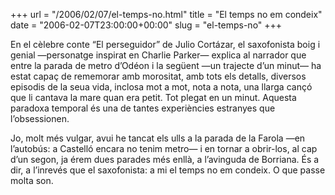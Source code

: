 +++
url = "/2006/02/07/el-temps-no.html"
title = "El temps no em condeix"
date = "2006-02-07T23:00:00+00:00"
slug = "el-temps-no"
+++

En el cèlebre conte “El perseguidor” de Julio Cortázar, el saxofonista boig i genial —personatge inspirat en Charlie Parker— explica al narrador que entre la parada de metro d’Odéon i la següent —un trajecte d’un minut— ha estat capaç de rememorar amb morositat, amb tots els detalls, diversos episodis de la seua vida, inclosa mot a mot, nota a nota, una llarga cançó que li cantava la mare quan era petit. Tot plegat en un minut. Aquesta paradoxa temporal és una de tantes experiències estranyes que l’obsessionen.

Jo, molt més vulgar, avui he tancat els ulls a la parada de la Farola —en l’autobús: a Castelló encara no tenim metro— i en tornar a obrir-los, al cap d’un segon, ja érem dues parades més enllà, a l’avinguda de Borriana. És a dir, a l’inrevés que el saxofonista: a mi el temps no em condeix. O que passe molta son.

